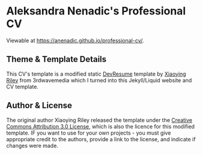 # Aleksandra Nenadic's Professional CV
Viewable at https://anenadic.github.io/professional-cv/.

## Theme & Template Details
This CV's template is a modified static [DevResume](https://github.com/xriley/DevResume-Theme) template by [Xiaoying Riley](https://github.com/xriley) from 3rdwavemedia which I turned into this Jekyll/Liquid website and CV template.

## Author & License
The original author Xiaoying Riley released the template under the [Creative Commons Attribution 3.0 License](https://creativecommons.org/licenses/by/3.0/), which is also the licence for this modified template. IF you want to use for your own projects - you must give appropriate credit to the authors, provide a link to the license, and indicate if changes were made. 

